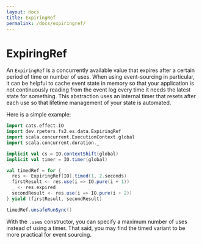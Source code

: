 ```yaml
---
layout: docs
title: ExpiringRef
permalink: /docs/expiringref/
---
```

# ExpiringRef
An `ExpiringRef` is a concurrently available value that expires after a certain period of time or number of uses.
When using event-sourcing in particular, it can be helpful to cache event state in memory so that your application is not continuously reading from the event log every time it needs the latest state for something.
This abstraction uses an internal timer that resets after each use so that lifetime management of your state is automated.

Here is a simple example:
```scala mdoc:silent
import cats.effect.IO
import dev.rpeters.fs2.es.data.ExpiringRef
import scala.concurrent.ExecutionContext.global
import scala.concurrent.duration._

implicit val cs = IO.contextShift(global)
implicit val timer = IO.timer(global)

val timedRef = for {
  res <- ExpiringRef[IO].timed(1, 2.seconds)
  firstResult <- res.use(i => IO.pure(i + 1))
  _ <- res.expired
  secondResult <- res.use(i => IO.pure(i + 2))
} yield (firstResult, secondResult)
```
```scala mdoc
timedRef.unsafeRunSync()
```

With the `.uses` constructor, you can specify a maximum number of uses instead of using a timer.
That said, you may find the timed variant to be more practical for event sourcing.
